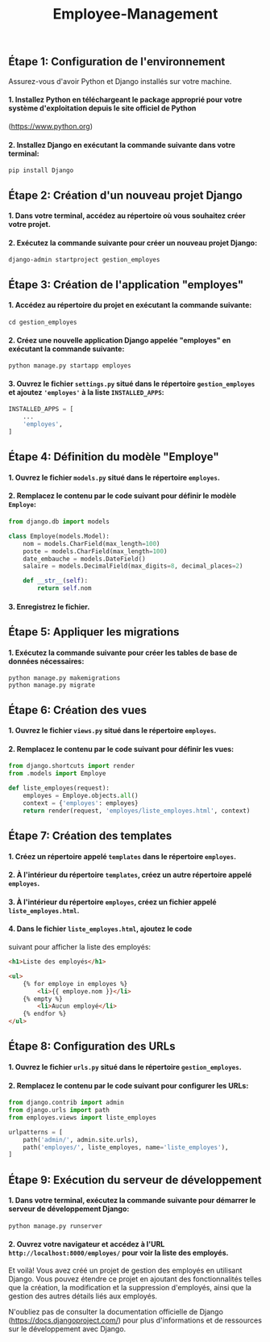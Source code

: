 <h1 align="center">Employee-Management</h1>
<br>

## Étape 1: Configuration de l'environnement

Assurez-vous d'avoir Python et Django installés sur votre machine.

#### 1. Installez Python en téléchargeant le package approprié pour votre système d'exploitation depuis le site officiel de Python
(https://www.python.org)
#### 2. Installez Django en exécutant la commande suivante dans votre terminal:

   ```
   pip install Django
   ```

## Étape 2: Création d'un nouveau projet Django

#### 1. Dans votre terminal, accédez au répertoire où vous souhaitez créer votre projet.
#### 2. Exécutez la commande suivante pour créer un nouveau projet Django:

   ```
   django-admin startproject gestion_employes
   ```

## Étape 3: Création de l'application "employes"

#### 1. Accédez au répertoire du projet en exécutant la commande suivante:

   ```
   cd gestion_employes
   ```

#### 2. Créez une nouvelle application Django appelée "employes" en exécutant la commande suivante:

   ```
   python manage.py startapp employes
   ```

#### 3. Ouvrez le fichier `settings.py` situé dans le répertoire `gestion_employes` et ajoutez `'employes'` à la liste `INSTALLED_APPS`:

   ```python
   INSTALLED_APPS = [
       ...
       'employes',
   ]
   ```

## Étape 4: Définition du modèle "Employe"

#### 1. Ouvrez le fichier `models.py` situé dans le répertoire `employes`.
#### 2. Remplacez le contenu par le code suivant pour définir le modèle `Employe`:

   ```python
   from django.db import models

   class Employe(models.Model):
       nom = models.CharField(max_length=100)
       poste = models.CharField(max_length=100)
       date_embauche = models.DateField()
       salaire = models.DecimalField(max_digits=8, decimal_places=2)

       def __str__(self):
           return self.nom
   ```

#### 3. Enregistrez le fichier.

## Étape 5: Appliquer les migrations

#### 1. Exécutez la commande suivante pour créer les tables de base de données nécessaires:

   ```
   python manage.py makemigrations
   python manage.py migrate
   ```

## Étape 6: Création des vues

#### 1. Ouvrez le fichier `views.py` situé dans le répertoire `employes`.
#### 2. Remplacez le contenu par le code suivant pour définir les vues:

   ```python
   from django.shortcuts import render
   from .models import Employe

   def liste_employes(request):
       employes = Employe.objects.all()
       context = {'employes': employes}
       return render(request, 'employes/liste_employes.html', context)
   ```

## Étape 7: Création des templates

#### 1. Créez un répertoire appelé `templates` dans le répertoire `employes`.
#### 2. À l'intérieur du répertoire `templates`, créez un autre répertoire appelé `employes`.
#### 3. À l'intérieur du répertoire `employes`, créez un fichier appelé `liste_employes.html`.
#### 4. Dans le fichier `liste_employes.html`, ajoutez le code

 suivant pour afficher la liste des employés:

   ```html
   <h1>Liste des employés</h1>

   <ul>
       {% for employe in employes %}
           <li>{{ employe.nom }}</li>
       {% empty %}
           <li>Aucun employé</li>
       {% endfor %}
   </ul>
   ```

## Étape 8: Configuration des URLs


#### 1. Ouvrez le fichier `urls.py` situé dans le répertoire `gestion_employes`.
#### 2. Remplacez le contenu par le code suivant pour configurer les URLs:

   ```python
   from django.contrib import admin
   from django.urls import path
   from employes.views import liste_employes

   urlpatterns = [
       path('admin/', admin.site.urls),
       path('employes/', liste_employes, name='liste_employes'),
   ]
   ```

## Étape 9: Exécution du serveur de développement

#### 1. Dans votre terminal, exécutez la commande suivante pour démarrer le serveur de développement Django:

   ```
   python manage.py runserver
   ```

#### 2. Ouvrez votre navigateur et accédez à l'URL `http://localhost:8000/employes/` pour voir la liste des employés.

Et voilà! Vous avez créé un projet de gestion des employés en utilisant Django. Vous pouvez étendre ce projet en ajoutant des fonctionnalités telles que la création, la modification et la suppression d'employés, ainsi que la gestion des autres détails liés aux employés.

N'oubliez pas de consulter la documentation officielle de Django (https://docs.djangoproject.com/) pour plus d'informations et de ressources sur le développement avec Django.
